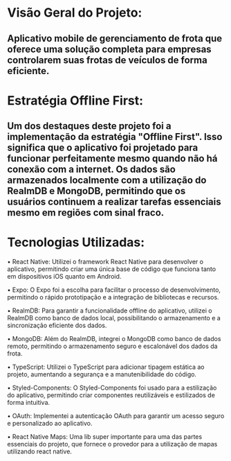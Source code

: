 # Visão Geral do Projeto:

## Aplicativo mobile de gerenciamento de frota que oferece uma solução completa para empresas controlarem suas frotas de veículos de forma eficiente. 

# Estratégia Offline First:

## Um dos destaques deste projeto foi a implementação da estratégia "Offline First". Isso significa que o aplicativo foi projetado para funcionar perfeitamente mesmo quando não há conexão com a internet. Os dados são armazenados localmente com a utilização do RealmDB e MongoDB, permitindo que os usuários continuem a realizar tarefas essenciais mesmo em regiões com sinal fraco.

# Tecnologias Utilizadas:

• React Native: Utilizei o framework React Native para desenvolver o aplicativo, permitindo criar uma única base de código que funciona tanto em dispositivos iOS quanto em Android.

• Expo: O Expo foi a escolha para facilitar o processo de desenvolvimento, permitindo o rápido prototipação e a integração de bibliotecas e recursos.

• RealmDB: Para garantir a funcionalidade offline do aplicativo, utilizei o RealmDB como banco de dados local, possibilitando o armazenamento e a sincronização eficiente dos dados.

• MongoDB: Além do RealmDB, integrei o MongoDB como banco de dados remoto, permitindo o armazenamento seguro e escalonável dos dados da frota.

• TypeScript: Utilizei o TypeScript para adicionar tipagem estática ao projeto, aumentando a segurança e a manutenibilidade do código.

• Styled-Components: O Styled-Components foi usado para a estilização do aplicativo, permitindo criar componentes reutilizáveis e estilizados de forma intuitiva.

• OAuth: Implementei a autenticação OAuth para garantir um acesso seguro e personalizado ao aplicativo.

• React Native Maps: Uma lib super importante para uma das partes essenciais do projeto, que fornece o provedor para a utilização de mapas utilizando react native.
